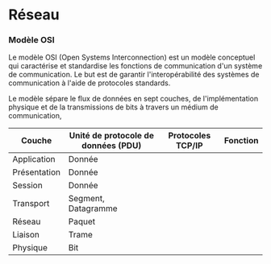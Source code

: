 # Réseau
### Modèle OSI

Le modèle OSI (Open Systems Interconnection) est un modèle conceptuel qui caractérise et standardise les fonctions de communication d'un système de communication.
Le but est de garantir l'interopérabilité des systèmes de communication à l'aide de protocoles standards.

Le modèle sépare le flux de données en sept couches, de l'implémentation physique et de la transmissions de bits à travers un médium de communication, 


| Couche           | Unité de protocole de données (PDU) |Protocoles TCP/IP|Fonction|
|------------------|------------------|------------------|------------------|
| Application      | Donnée     |
| Présentation     | Donnée     |
| Session          | Donnée     |
| Transport        | Segment, Datagramme |
| Réseau           | Paquet     |
| Liaison          | Trame      |
| Physique         | Bit        |
